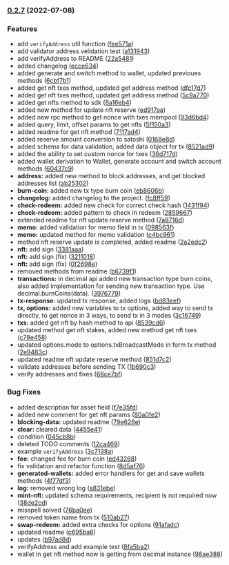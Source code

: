 ### [0.2.7](https://bitbucket.org/decimalteam/decimal-js-sdk/compare/fee571a42e9ddc97c71c6be669cec6eaac953db1...v0.2.7) (2022-07-08)


### Features

* add `verifyAddress`  util function ([fee571a](https://bitbucket.org/decimalteam/decimal-js-sdk/commit/fee571a42e9ddc97c71c6be669cec6eaac953db1))
* add validator address velidation test ([a131943](https://bitbucket.org/decimalteam/decimal-js-sdk/commit/a131943f5b7c3efcb7d9162bc1dbaa302ec431a7))
* add verifyAddress to README ([22a5481](https://bitbucket.org/decimalteam/decimal-js-sdk/commit/22a5481d03a8e9ee6b2f2b1a54eb38f262e707ec))
* added changelog ([ecce634](https://bitbucket.org/decimalteam/decimal-js-sdk/commit/ecce63467996d4eaf6ea238f6d87cc7c4aefd9c8))
* added generate and switch method to wallet, updated previoues methods ([6cbf7b1](https://bitbucket.org/decimalteam/decimal-js-sdk/commit/6cbf7b12aa2afe80271b9662ea7feae456564d3b))
* added get nft txes method, updated get address method ([dfc17d7](https://bitbucket.org/decimalteam/decimal-js-sdk/commit/dfc17d7a143cceccdeab3d92ca55066d242fe413))
* added get nft txes method, updated get address method ([5c9a770](https://bitbucket.org/decimalteam/decimal-js-sdk/commit/5c9a770142d035b84814005d4f2f692c69911f15))
* added get nfts method to sdk ([6a16eb4](https://bitbucket.org/decimalteam/decimal-js-sdk/commit/6a16eb405d33e29f752c6dcb0cfc2a1273120fd7))
* added new method for update nft reserve ([ed917aa](https://bitbucket.org/decimalteam/decimal-js-sdk/commit/ed917aa8eb074d8511caea7d346dee8c2545054d))
* added new rpc method to get nonce with txes mempool ([93d6bd4](https://bitbucket.org/decimalteam/decimal-js-sdk/commit/93d6bd49f6490dc1a01bfcac8ed58a275be76ccc))
* added query, limit, offset params to get nfts ([5f150a3](https://bitbucket.org/decimalteam/decimal-js-sdk/commit/5f150a349f8570f68ecdd0f997d7390fcc53880a))
* added readme for get nft method ([7117ad4](https://bitbucket.org/decimalteam/decimal-js-sdk/commit/7117ad48793884fa6437e8c5a8eabe367978c312))
* added reserve amount conversion to satoshi ([0168e8d](https://bitbucket.org/decimalteam/decimal-js-sdk/commit/0168e8de8fc53df8d3b4b5ff78e50f71b337ef01))
* added schema for data validation, added data object for tx ([8521ad9](https://bitbucket.org/decimalteam/decimal-js-sdk/commit/8521ad997c568a1d2e3799b7f94b7e9b93d7f85a))
* added the ability to set custom nonce for txes ([36d717d](https://bitbucket.org/decimalteam/decimal-js-sdk/commit/36d717d3aff1879d4869e43aa0ab8f8be48796f3))
* added wallet derivation to Wallet, generate account and switch account methods ([60437c9](https://bitbucket.org/decimalteam/decimal-js-sdk/commit/60437c9f28c7c975fdc4a80c69e04d4d43027afe))
* **address:** added new method to block addresses, and get blocked addresses list ([ab25302](https://bitbucket.org/decimalteam/decimal-js-sdk/commit/ab253024ad2abc63a3ffa64ad0ed019a2958ad97))
* **burn-coin:** added new tx type burn coin ([eb8606b](https://bitbucket.org/decimalteam/decimal-js-sdk/commit/eb8606bb9fe8f1c3057986ad4863010d5b39e49b))
* **changelog:** added changelog to the project. ([fc8ff59](https://bitbucket.org/decimalteam/decimal-js-sdk/commit/fc8ff59afcfa767a7ea705446189b6efd21db7a8))
* **check-redeem:** added new check for correct check hash ([1431f94](https://bitbucket.org/decimalteam/decimal-js-sdk/commit/1431f94b1d6a3991941381f1a23ebfd9bbd49394))
* **check-redeem:** added pattern to check in redeem ([2859667](https://bitbucket.org/decimalteam/decimal-js-sdk/commit/2859667149650d846202c93a60ed2d257489013e))
* extended readme for nft update reserve method ([7a8716d](https://bitbucket.org/decimalteam/decimal-js-sdk/commit/7a8716d997e6e5a94485722885b8d28ef1299995))
* **memo:** added validation for memo field in tx ([098563f](https://bitbucket.org/decimalteam/decimal-js-sdk/commit/098563f9234e32a3e5e5638ef5f70e7c5525861f))
* **memo:** updated method for memo validation ([c4bc961](https://bitbucket.org/decimalteam/decimal-js-sdk/commit/c4bc961ecedd55f4cdcfb52a2e1b94f333cd0ccf))
* method nft reserve update is completed, added readme ([2a2edc2](https://bitbucket.org/decimalteam/decimal-js-sdk/commit/2a2edc2c66c2ba4b5cddcfbe106d278190cea4f0))
* **nft:** add sign ([3381aaa](https://bitbucket.org/decimalteam/decimal-js-sdk/commit/3381aaa512a0f26d8795bcebbcdf82228d3f434c))
* **nft:** add sign (fix) ([3211018](https://bitbucket.org/decimalteam/decimal-js-sdk/commit/32110182007e9f2ee7b6997c401f2d49e9be423b))
* **nft:** add sign (fix) ([0f2698e](https://bitbucket.org/decimalteam/decimal-js-sdk/commit/0f2698ef3cc14a4e83cd53e4f19b055b13f21fe3))
* removed methods from readme ([b6739f1](https://bitbucket.org/decimalteam/decimal-js-sdk/commit/b6739f1c9b87fdb06c3be39583453748d5978414))
* **transactions:** in decimal api added new transaction type burn coins, also added implementation for sending new transaction type. Use decimal.burnCoins(data). ([3976779](https://bitbucket.org/decimalteam/decimal-js-sdk/commit/39767791beb2074c9fc18537320420df8baee0ca))
* **tx-response:** updated tx response, added logs ([bd83eef](https://bitbucket.org/decimalteam/decimal-js-sdk/commit/bd83eefd32416e241c9f61a4ab2f634649014ed3))
* **tx, options:** added new variables to tx options, added way to send tx directly, to get nonce in 3 ways, to send tx in 3 modes ([3c16749](https://bitbucket.org/decimalteam/decimal-js-sdk/commit/3c167492878920e3491d70010b8feea8b258fe4e))
* **txs:** added get nft by hash method to api ([8539cd6](https://bitbucket.org/decimalteam/decimal-js-sdk/commit/8539cd6b24288c44e7217579bd936bff1ff40725))
* updated method get nft stakes, added new method get nft txes ([c78e458](https://bitbucket.org/decimalteam/decimal-js-sdk/commit/c78e45885df85c540cab3124553d679f51958733))
* updated options.mode to options.txBroadcastMode in form tx method ([2e9483c](https://bitbucket.org/decimalteam/decimal-js-sdk/commit/2e9483c148e23aca32075381815aefcc1158421f))
* updated readme nft update reserve method ([851d7c2](https://bitbucket.org/decimalteam/decimal-js-sdk/commit/851d7c2c771fe4cf08446986c5bb49418bc270ae))
* validate addresses before sending TX ([1b690c3](https://bitbucket.org/decimalteam/decimal-js-sdk/commit/1b690c37856f4d641d66a86b09bd96ccffbdf3fc))
* verify addresses and fixes ([66ce7bf](https://bitbucket.org/decimalteam/decimal-js-sdk/commit/66ce7bf0923475af4fed666da6b97558f9e53342))


### Bug Fixes

* added description for asset field ([f7e35fd](https://bitbucket.org/decimalteam/decimal-js-sdk/commit/f7e35fd6ecfb9ac4976155355219f266daca18dc))
* added new comment for get nft params ([80a0fe2](https://bitbucket.org/decimalteam/decimal-js-sdk/commit/80a0fe2ff88be3fb6d2bb51491f787d86376b07f))
* **blocking-data:** updated readme ([79e626e](https://bitbucket.org/decimalteam/decimal-js-sdk/commit/79e626e30ba668fb12dd4dffe4df25f485c7d3a6))
* **clear:** cleared data ([4455e41](https://bitbucket.org/decimalteam/decimal-js-sdk/commit/4455e412db781755793f205c5cb97ec09159dd09))
* condition ([045cb8b](https://bitbucket.org/decimalteam/decimal-js-sdk/commit/045cb8be660ae1464d9281abdb6fe02ea20aba55))
* deleted TODO comments ([12ca469](https://bitbucket.org/decimalteam/decimal-js-sdk/commit/12ca469f99821a238134962a78bf974484438a33))
* example `verifyAddress` ([3c7138a](https://bitbucket.org/decimalteam/decimal-js-sdk/commit/3c7138a647a6133b5f5cba1f56656a741492b099))
* **fee:** changed fee for burn coin ([ed43268](https://bitbucket.org/decimalteam/decimal-js-sdk/commit/ed43268b54d79a9dc196c8b96da47d0e2ff22b53))
* fix validation and refactor function ([8d5af76](https://bitbucket.org/decimalteam/decimal-js-sdk/commit/8d5af769f0b0e93c062188fecb63191b45caaf9b))
* **generated-wallets:** added error handlers for get and save wallets methods ([4f77df3](https://bitbucket.org/decimalteam/decimal-js-sdk/commit/4f77df338469aa26d1576ea56e525ead8620ee02))
* **log:** removed wrong log ([a831ebe](https://bitbucket.org/decimalteam/decimal-js-sdk/commit/a831ebe60fd615baadef9796a413e3bc392ea1e8))
* **mint-nft:** updated schema requirements, recipient is not required now ([38de2cd](https://bitbucket.org/decimalteam/decimal-js-sdk/commit/38de2cdd19d503a2cd874993ccef78bfdcfedc10))
* misspell solved ([76ba0ee](https://bitbucket.org/decimalteam/decimal-js-sdk/commit/76ba0ee71f9f04ccbf2bef24b53fef057fd6467d))
* removed token name from tx ([510ab27](https://bitbucket.org/decimalteam/decimal-js-sdk/commit/510ab278e2d6c64cd2990742d1cdf9cca86a8070))
* **swap-redeem:** added extra checks for options ([91afadc](https://bitbucket.org/decimalteam/decimal-js-sdk/commit/91afadc4f4aec86b78c1a21c470a49493d99a50a))
* updated readme ([c695ba6](https://bitbucket.org/decimalteam/decimal-js-sdk/commit/c695ba654ab545d4e4d4bd2ebccad90f505ec70a))
* updates ([b97ad8d](https://bitbucket.org/decimalteam/decimal-js-sdk/commit/b97ad8df7adcd279d98f349350ec029450a08e70))
* verifyAddress and add example test ([8fa5ba2](https://bitbucket.org/decimalteam/decimal-js-sdk/commit/8fa5ba2f7a612e5f15447d1d3087fcbbf11b585e))
* wallet in get nft method now is getting from decimal instance ([98ae388](https://bitbucket.org/decimalteam/decimal-js-sdk/commit/98ae38887842d6680d68a9d9164c4d5b9fd10211))


